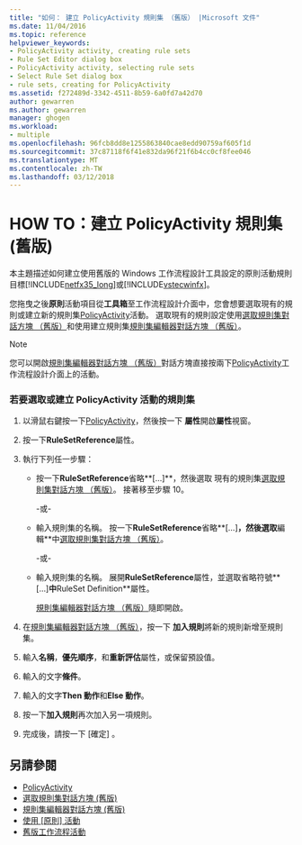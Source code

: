 ```yaml
---
title: "如何： 建立 PolicyActivity 規則集 （舊版） |Microsoft 文件"
ms.date: 11/04/2016
ms.topic: reference
helpviewer_keywords:
- PolicyActivity activity, creating rule sets
- Rule Set Editor dialog box
- PolicyActivity activity, selecting rule sets
- Select Rule Set dialog box
- rule sets, creating for PolicyActivity
ms.assetid: f272489d-3342-4511-8b59-6a0fd7a42d70
author: gewarren
ms.author: gewarren
manager: ghogen
ms.workload:
- multiple
ms.openlocfilehash: 96fcb8dd8e1255863840cae8edd90759af605f1d
ms.sourcegitcommit: 37c87118f6f41e832da96f21f6b4cc0cf8fee046
ms.translationtype: MT
ms.contentlocale: zh-TW
ms.lasthandoff: 03/12/2018
---
```

# <a name="how-to-create-a-policyactivity-rule-set-legacy"></a>HOW TO：建立 PolicyActivity 規則集 (舊版)

本主題描述如何建立使用舊版的 Windows 工作流程設計工具設定的原則活動規則目標[!INCLUDE[netfx35_long](../workflow-designer/includes/netfx35_long_md.md)]或[!INCLUDE[vstecwinfx](../workflow-designer/includes/vstecwinfx_md.md)]。

 您拖曳之後**原則**活動項目從**工具箱**至工作流程設計介面中，您會想要選取現有的規則或建立新的規則集[PolicyActivity](http://go.microsoft.com/fwlink?LinkID=65019)活動。 選取現有的規則設定使用[選取規則集對話方塊 （舊版）](../workflow-designer/select-rule-set-dialog-box-legacy.md)和使用建立規則集[規則集編輯器對話方塊 （舊版）](../workflow-designer/rule-set-editor-dialog-box-legacy.md)。

> [!NOTE]
> 您可以開啟[規則集編輯器對話方塊 （舊版）](../workflow-designer/rule-set-editor-dialog-box-legacy.md)對話方塊直接按兩下[PolicyActivity](http://go.microsoft.com/fwlink?LinkID=65019)工作流程設計介面上的活動。

### <a name="to-select-or-create-a-rule-set-for-a-policyactivity-activity"></a>若要選取或建立 PolicyActivity 活動的規則集

1.  以滑鼠右鍵按一下[PolicyActivity](http://go.microsoft.com/fwlink?LinkID=65019)，然後按一下 **屬性**開啟**屬性**視窗。

2.  按一下**RuleSetReference**屬性。

3.  執行下列任一步驟：

    -   按一下**RuleSetReference**省略**[…]**，然後選取 現有的規則集[選取規則集對話方塊 （舊版）](../workflow-designer/select-rule-set-dialog-box-legacy.md)。 接著移至步驟 10。

         -或-

    -   輸入規則集的名稱。 按一下**RuleSetReference**省略**[…]**，然後選取**編輯**中[選取規則集對話方塊 （舊版）](../workflow-designer/select-rule-set-dialog-box-legacy.md)。

         -或-

    -   輸入規則集的名稱。 展開**RuleSetReference**屬性，並選取省略符號**[…]**中**RuleSet Definition**屬性。

         [規則集編輯器對話方塊 （舊版）](../workflow-designer/rule-set-editor-dialog-box-legacy.md)隨即開啟。

4.  在[規則集編輯器對話方塊 （舊版）](../workflow-designer/rule-set-editor-dialog-box-legacy.md)，按一下 **加入規則**將新的規則新增至規則集。

5.  輸入**名稱**，**優先順序**，和**重新評估**屬性，或保留預設值。

6.  輸入的文字**條件**。

7.  輸入的文字**Then 動作**和**Else 動作**。

8.  按一下**加入規則**再次加入另一項規則。

9. 完成後，請按一下 [確定] 。

## <a name="see-also"></a>另請參閱

- [PolicyActivity](http://go.microsoft.com/fwlink?LinkID=65019)
- [選取規則集對話方塊 (舊版)](../workflow-designer/select-rule-set-dialog-box-legacy.md)
- [規則集編輯器對話方塊 (舊版)](../workflow-designer/rule-set-editor-dialog-box-legacy.md)
- [使用 [原則] 活動](http://go.microsoft.com/fwlink?LinkID=65004)
- [舊版工作流程活動](../workflow-designer/legacy-workflow-activities.md)